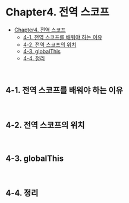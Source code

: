 # Chapter4. 전역 스코프

- [Chapter4. 전역 스코프](#chapter4-전역-스코프)
  - [4-1. 전역 스코프를 배워야 하는 이유](#4-1-전역-스코프를-배워야-하는-이유)
  - [4-2. 전역 스코프의 위치](#4-2-전역-스코프의-위치)
  - [4-3. globalThis](#4-3-globalthis)
  - [4-4. 정리](#4-4-정리)

<br>

## 4-1. 전역 스코프를 배워야 하는 이유

<br>

## 4-2. 전역 스코프의 위치

<br>

## 4-3. globalThis

<br>

## 4-4. 정리

